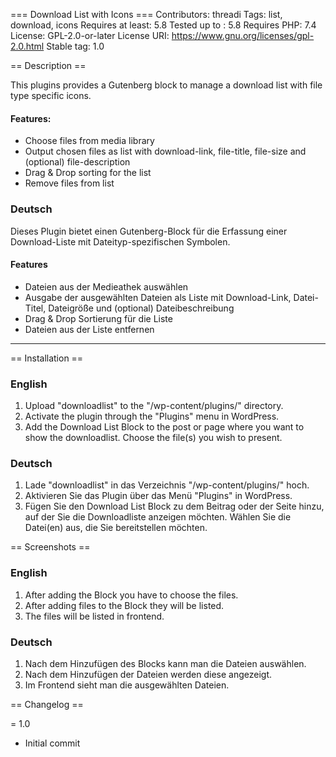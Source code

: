 === Download List with Icons ===
Contributors: threadi
Tags: list, download, icons
Requires at least: 5.8
Tested up to : 5.8
Requires PHP: 7.4
License: GPL-2.0-or-later
License URI: https://www.gnu.org/licenses/gpl-2.0.html
Stable tag: 1.0

== Description ==

This plugins provides a Gutenberg block to manage a download list with file type specific icons.

#### Features:

- Choose files from media library
- Output chosen files as list with download-link, file-title, file-size and (optional) file-description
- Drag & Drop sorting for the list
- Remove files from list

### Deutsch

Dieses Plugin bietet einen Gutenberg-Block für die Erfassung einer Download-Liste mit Dateityp-spezifischen Symbolen.

#### Features

- Dateien aus der Medieathek auswählen
- Ausgabe der ausgewählten Dateien als Liste mit Download-Link, Datei-Titel, Dateigröße und (optional) Dateibeschreibung
- Drag & Drop Sortierung für die Liste
- Dateien aus der Liste entfernen

---

== Installation ==

### English

1. Upload \"downloadlist\" to the \"/wp-content/plugins/\" directory.
2. Activate the plugin through the \"Plugins\" menu in WordPress.
3. Add the Download List Block to the post or page where you want to show the downloadlist. Choose the file(s) you wish to present.

### Deutsch

1. Lade \"downloadlist\" in das Verzeichnis \"/wp-content/plugins/\" hoch.
2. Aktivieren Sie das Plugin über das Menü \"Plugins\" in WordPress.
3. Fügen Sie den Download List Block zu dem Beitrag oder der Seite hinzu, auf der Sie die Downloadliste anzeigen möchten. Wählen Sie die Datei(en) aus, die Sie bereitstellen möchten.

== Screenshots ==

### English

1. After adding the Block you have to choose the files.
2. After adding files to the Block they will be listed.
3. The files will be listed in frontend.

### Deutsch

1. Nach dem Hinzufügen des Blocks kann man die Dateien auswählen.
2. Nach dem Hinzufügen der Dateien werden diese angezeigt.
3. Im Frontend sieht man die ausgewählten Dateien.

== Changelog ==

= 1.0
* Initial commit
